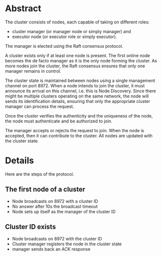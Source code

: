 # Abstract

The cluster consists of nodes, each capable of taking on different roles:

- cluster manager (or manager node or simply manager) and
- executor node (or executor role or simply executor).

The manager is elected using the Raft consensus protocol.

A cluster exists only if at least one node is present. The first online node becomes the de facto manager as it is the
only node forming the cluster. As more nodes join the cluster, the Raft consensus ensures that only one manager remains
in control.

The cluster state is maintained between nodes using a single management channel on port 8972. When a node intends to
join the cluster, it must announce its arrival on this channel, i.e. this is Node Discovery. Since there might be
multiple clusters operating on the same network, the node will sends its identification details, ensuring that only the
appropriate cluster manager can process the request.

Once the cluster verifies the authenticity and the uniqueness of the node, the node must authenticate and be authorized
to join.

The manager accepts or rejects the request to join. When the node is accepted, then it can contribute to the cluster.
All nodes are updated with the cluster state.

# Details

Here are the steps of the protocol.

## The first node of a cluster

- Node broadcasts on 8972 with a cluster ID
- No answer after 10s the broadcast timeout
- Node sets up itself as the manager of the cluster ID

## Cluster ID exists

- Node broadcasts on 8972 with the cluster ID
- Cluster manager registers the node in the cluster state 
- manager sends back an ACK response
